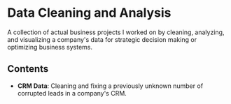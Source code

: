 # Data Cleaning and Analysis
A collection of actual business projects I worked on by cleaning, analyzing, and visualizing a company's data for strategic decision making or optimizing business systems.

## Contents
* __CRM Data__: Cleaning and fixing a previously unknown number of corrupted leads in a company's CRM.

